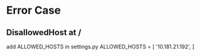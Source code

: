 
# Error Case 
## DisallowedHost at /
add ALLOWED_HOSTS in settings.py 
ALLOWED_HOSTS = [ 
        '10.181.21.192',
]


